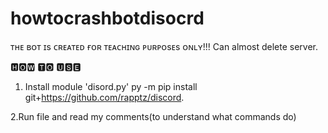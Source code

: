 # howtocrashbotdisocrd
ᴛʜᴇ ʙᴏᴛ ɪs ᴄʀᴇᴀᴛᴇᴅ ғᴏʀ ᴛᴇᴀᴄʜɪɴɢ ᴘᴜʀᴘᴏsᴇs ᴏɴʟʏ!!! Can almost delete server.



🅷🅾🆆 🆃🅾 🆄🆂🅴
1. Install module 'disord.py'
py -m pip install git+https://github.com/rapptz/discord.

2.Run file and read my comments(to understand what commands do)
